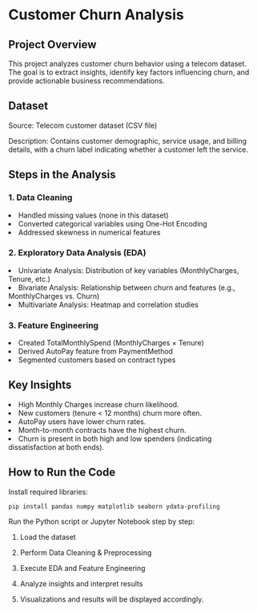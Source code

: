 <h1>Customer Churn Analysis</h1>

<h2>Project Overview</h2>

This project analyzes customer churn behavior using a telecom dataset. The goal is to extract insights, identify key factors influencing churn, and provide actionable business recommendations.

<h2>Dataset</h2>

Source: Telecom customer dataset (CSV file)

Description: Contains customer demographic, service usage, and billing details, with a churn label indicating whether a customer left the service.

<h2>Steps in the Analysis</h2>

<h3>1. Data Cleaning</h3>

<li>Handled missing values (none in this dataset)</li>

<li>Converted categorical variables using One-Hot Encoding</li>

<li>Addressed skewness in numerical features</li>

<h3>2. Exploratory Data Analysis (EDA)</h3>

<li>Univariate Analysis: Distribution of key variables (MonthlyCharges, Tenure, etc.)</li>

<li>Bivariate Analysis: Relationship between churn and features (e.g., MonthlyCharges vs. Churn)</li>

<li>Multivariate Analysis: Heatmap and correlation studies</li>

<h3>3. Feature Engineering</h3>

<li>Created TotalMonthlySpend (MonthlyCharges × Tenure)</li>

<li>Derived AutoPay feature from PaymentMethod</li>

<li>Segmented customers based on contract types</li>

<h2>Key Insights</h2>

<li>High Monthly Charges increase churn likelihood.</li>

<li>New customers (tenure < 12 months) churn more often.</li>

<li>AutoPay users have lower churn rates.</li>

<li>Month-to-month contracts have the highest churn.</li>

<li>Churn is present in both high and low spenders (indicating dissatisfaction at both ends).</li>



<h2>How to Run the Code</h2>

Install required libraries:

`pip install pandas numpy matplotlib seaborn ydata-profiling`

Run the Python script or Jupyter Notebook step by step:

1. Load the dataset

2. Perform Data Cleaning & Preprocessing

3. Execute EDA and Feature Engineering

4. Analyze insights and interpret results

5. Visualizations and results will be displayed accordingly.
